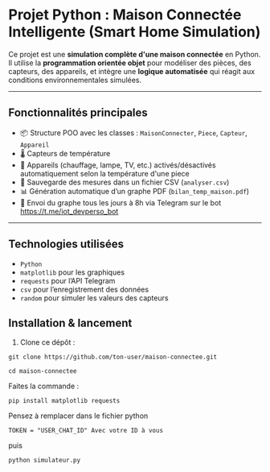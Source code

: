 # Projet Python : Maison Connectée Intelligente (Smart Home Simulation)

Ce projet est une **simulation complète d'une maison connectée** en Python.  
Il utilise la **programmation orientée objet** pour modéliser des pièces, des capteurs, des appareils, et intègre une **logique automatisée** qui réagit aux conditions environnementales simulées.

---

## Fonctionnalités principales

- 📦 Structure POO avec les classes : `MaisonConnecter`, `Piece`, `Capteur`, `Appareil`
- 🌡️ Capteurs de température
- 🔌 Appareils (chauffage, lampe, TV, etc.) activés/désactivés automatiquement selon la température d'une piece
- 💾 Sauvegarde des mesures dans un fichier CSV (`analyser.csv`)
- 📊 Génération automatique d’un graphe PDF (`bilan_temp_maison.pdf`)
- 📩 Envoi du graphe tous les jours à 8h via Telegram sur le bot https://t.me/iot_devperso_bot

---

##  Technologies utilisées

- `Python` 
- `matplotlib` pour les graphiques
- `requests` pour l’API Telegram
- `csv` pour l’enregistrement des données
- `random` pour simuler les valeurs des capteurs

## Installation & lancement

1. Clone ce dépôt :
```shell
git clone https://github.com/ton-user/maison-connectee.git
```
```shell
cd maison-connectee
```
Faites la commande : 
```shell
pip install matplotlib requests
```
Pensez à remplacer dans le fichier python 
```shell
TOKEN = "USER_CHAT_ID" Avec votre ID à vous
```

puis 

``` SHELL
python simulateur.py 
```
